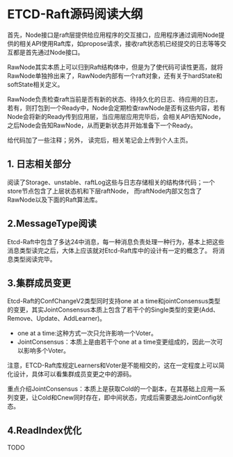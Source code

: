 # ETCD-Raft源码阅读大纲
首先，Node接口是raft层提供给应用程序的交互接口，应用程序通过调用Node提供的相关API使用Raft库，如propose请求，接收raft状态机已经提交的日志等等交互都是首先通过Node接口。

RawNode其实本质上可以归到Raft结构体中，但是为了使代码可读性更高，就将RawNode单独拎出来了，RawNode内部有一个raft对象，还有关于hardState和softState相关定义。

RawNode负责检查raft当前是否有新的状态、待持久化的日志、待应用的日志，若有，则打包到一个Ready中，Node会定期检查rawNode是否有这些内容，若有Node会将新的Ready传到应用层，当应用层应用完毕后，会相关API告知Node，之后Node会告知RawNode，从而更新状态并开始准备下一个Ready。

给代码加了一些注释；另外，
读完后，相关笔记会上传到个人主页。
## 1. 日志相关部分
阅读了Storage、unstable、raftLog这些与日志存储相关的结构体代码；一个store节点包含了上层状态机和下层raftNode，
而raftNode内部又包含了RawNode以及下面的Raft算法库。
## 2.MessageType阅读
Etcd-Raft中包含了多达24中消息，每一种消息负责处理一种行为，基本上把这些消息类型读完之后，大体上应该就对Etcd-Raft库中的设计有一定的概念了。
将消息类型阅读完毕。
## 3.集群成员变更
Etcd-Raft的ConfChangeV2类型同时支持one at a time和jointConsensus类型的变更，其实JointConsensus本质上包含了若干个的Single类型的变更(Add、Remove、Update、AddLearner)。
- one at a time:这种方式一次只允许影响一个Voter。
- JointConsensus：本质上是由若干个one at a time变更组成的，因此一次可以影响多个Voter。

注意，ETCD-Raft库规定Learners和Voter是不能相交的，这在一定程度上可以简化设计，具体可以看集群成员变更之中的源码。

重点介绍JointConsensus：本质上是获取Cold的一个副本，在其基础上应用一系列变更，让Cold和Cnew同时存在，即中间状态，完成后需要退出JointConfig状态。
## 4.ReadIndex优化
TODO